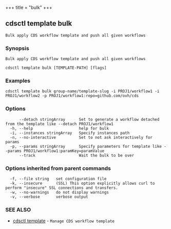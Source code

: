 +++
title = "bulk"
+++
## cdsctl template bulk

`Bulk apply CDS workflow template and push all given workflows`

### Synopsis

`Bulk apply CDS workflow template and push all given workflows`

```
cdsctl template bulk [TEMPLATE-PATH] [flags]
```

### Examples

```
cdsctl template bulk group-name/template-slug -i PROJ1/workflow1 -i PROJ1/workflow2 -p PROJ1/workflow1:repo=github.com/ovh/cds
```

### Options

```
      --detach stringArray      Set to generate a workflow detached from the template like --detach PROJ1/workflow1
  -h, --help                    help for bulk
  -i, --instances stringArray   Specify instances path
  -n, --no-interactive          Set to not ask interactively for params
  -p, --params stringArray      Specify parameters for template like --params PROJ1/workflow1:paramKey=paramValue
      --track                   Wait the bulk to be over
```

### Options inherited from parent commands

```
  -f, --file string   set configuration file
  -k, --insecure      (SSL) This option explicitly allows curl to perform "insecure" SSL connections and transfers.
  -w, --no-warnings   do not display warnings
  -v, --verbose       verbose output
```

### SEE ALSO

* [cdsctl template](/manual/components/cdsctl/template/)	 - `Manage CDS workflow template`

